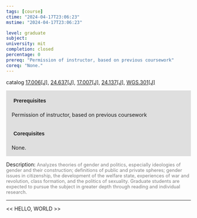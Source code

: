 ```yaml
---
tags: [course]
ctime: "2024-04-17T23:06:23"
mstime: "2024-04-17T23:06:23"

level: graduate
subject: 
university: mit
completion: closed
percentage: 0
prereq: "Permission of instructor, based on previous coursework"
coreq: "None."
---
```


catalog [17.006[J]](http://student.mit.edu/catalog/m17a.html#17.006), [24.637[J]](http://student.mit.edu/catalog/m24a.html#24.637), [17.007[J]](http://student.mit.edu/catalog/m17a.html#17.007), [24.137[J]](http://student.mit.edu/catalog/m24a.html#24.137), [WGS.301[J]](http://student.mit.edu/catalog/mWGSa.html#WGS.301)

<span style="display: block; padding: 15px; background-color: rgb(100, 100, 100, 0.2);"><font id="m_prereq1539_0" style="display: block; font-family: Arial, sans-serif; font-weight: bold; padding: 5px">Prerequisites</font><br><span id="prereq1539_0">Permission of instructor, based on previous coursework</span></span>
<span style="display: block; padding: 15px; background-color: rgb(100, 100, 100, 0.2);"><font id="m_coreq1539_0" style="display: block; font-family: Arial, sans-serif; font-weight: bold; padding: 5px">Corequisites</font><br><span id="coreq1539_0">None.</span></span>

<font style="">Description:</font>
<font style="color: grey; font-size: 0.8rem;">Analyzes theories of gender and politics, especially ideologies of gender and their construction; definitions of public and private spheres; gender issues in citizenship, the development of the welfare state, experiences of war and revolution, class formation, and the politics of sexuality. Graduate students are expected to pursue the subject in greater depth through reading and individual research.</font>



---

<< HELLO, WORLD >>
